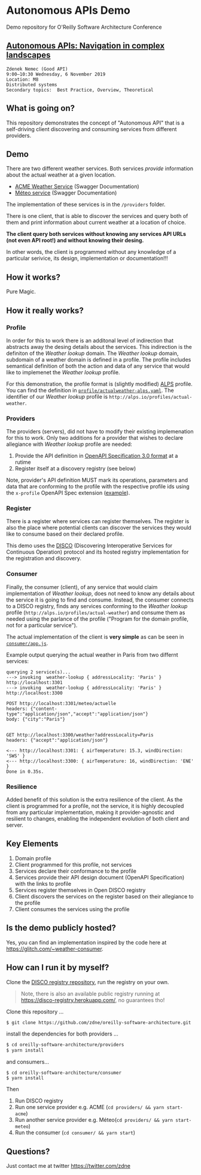 # Autonomous APIs Demo

Demo repository for O'Reilly Software Architecture Conference

## [Autonomous APIs: Navigation in complex landscapes](https://conferences.oreilly.com/software-architecture/sa-eu/public/schedule/detail/79145)

```
Zdenek Nemec (Good API)
9:00–10:30 Wednesday, 6 November 2019
Location: M8
Distributed systems
Secondary topics:  Best Practice, Overview, Theoretical
```

## What is going on?

This repository demonstrates the concept of "Autonomous API" that is a self-driving client discovering and consuming services from different providers.

## Demo

There are two different weather services. Both services *provide* information about the actual weather at a given location. 

- [ACME Weather Service](https://app.swaggerhub.com/apis/goodapi/acme-weather/1.0.0#/default/get_weather) (Swagger Documentation)
- [Méteo service](https://app.swaggerhub.com/apis/goodapi/meteoservice/1.0.0#/default/post_meteo_actuelle) (Swagger Documentation)

The implementation of these services is in the `/providers` folder.

There is one client, that is able to discover the services and query both of them and print information about current weather at a location of choice.

**The client query both services without knowing any services API URLs (not even API root!) and without knowing their desing.**

In other words, the client is programmed without any knowledge of a particular serivice, its design, implementation or documentation!!!


## How it works? 

Pure Magic.

## How it really works?

### Profile

In order for this to work there is an additonal level of indirection that abstracts away the desing details about the services. This indirection is the definiton of the _Weather lookup_ domain.  The _Weather lookup_ domain, subdomain of a weather domain is defined in a profile. The profile includes semantical definition of both the action and data of any service that would like to implemenet the _Weather lookup_ profile.

For this demonstration, the profile format is (slightly modified) [ALPS](http://alps.io) profile. You can find the definition in [`profile/actualweather-alps.yaml`](https://github.com/zdne/oreilly-software-architecture/blob/master/profile/actualweather-alps.yaml). The identifier of our _Weather lookup_ profile is `http://alps.io/profiles/actual-weather`.

### Providers

The providers (servers), did not have to modify their existing implemenation for this to work. Only two additions for a provider that wishes to declare allegiance with _Weather lookup_ profile are needed:  

1. Provide the API definition in [OpenAPI Specification 3.0 format](https://swagger.io/specification/) at a rutime
2. Register itself at a discovery registry (see below)

Note, provider's API definition MUST mark its operations, parameters and data that are conforming to the profile with the respective profile ids using the `x-profile` OpenAPI Spec extension ([example](https://github.com/zdne/oreilly-software-architecture/blob/master/providers/acme-weather-provider/acme-weather-openapi3.yaml#L15)).

### Register

There is a register where services can register themselves. The register is also the place where potential clients can discover the services they would like to consume based on their declared profile.  

This demo uses the [DISCO](http://www.open-disco.org) (Discovering Interoperative Services for Continuous Operation) protocol and its hosted registry implementation for the registration and discovery.

### Consumer

Finally, the consumer (client), of any service that would claim implementation of _Weather lookup_, does not need to know any details about the service it is going to find and consume. Instead, the consumer connects to a DISCO registry, finds any services conforming to the _Weather lookup_ profile (`http://alps.io/profiles/actual-weather`) and consume them as needed using the parlance of the profile ("Program for the domain profile, not for a particular service").

The actual implementation of the client is **very simple** as can be seen in [`consumer/app.js`](https://github.com/zdne/oreilly-software-architecture/blob/master/consumer/app.js).

Example output querying the actual weather in Paris from two differnt services:

```
querying 2 service(s)...
---> invoking  weather-lookup { addressLocality: 'Paris' } http://localhost:3301
---> invoking  weather-lookup { addressLocality: 'Paris' } http://localhost:3300

POST http://localhost:3301/meteo/actuelle
headers: {"content-type":"application/json","accept":"application/json"}
body: {"city":"Paris"}


GET http://localhost:3300/weather?addressLocality=Paris
headers: {"accept":"application/json"}

<--- http://localhost:3301: { airTemperature: 15.3, windDirection: 'SWS' }
<--- http://localhost:3300: { airTemperature: 16, windDirection: 'ENE' }
Done in 0.35s.
```

### Resilience

Added benefit of this solution is the extra resilience of the client. As the client is programmed for a profile, not the service, it is highly decoupled from any particular implementation, making it provider-agnostic and resilient to changes, enabling the independent evolution of both client and server.

## Key Elements

1. Domain profile
2. Client programmed for this profile, not services
3. Services declare their conformance to the profile
4. Services provide their API design document (OpenAPI Specification) with the links to profile
5. Services register themselves in Open DISCO registry
6. Client discovers the services on the register based on their allegiance to the profile
7. Client consumes the services using the profile

## Is the demo publicly hosted?

Yes, you can find an implementation inspired by the code here at <https://glitch.com/~weather-consumer>.

## How can I run it by myself?

Clone the [DISCO registry repository](https://github.com/open-disco/registry), run the registry on your own. 

> Note, there is also an available public registry running at https://disco-registry.herokuapp.com/, no guarantees tho!

Clone this repository ... 

```bash
$ git clone https://github.com/zdne/oreilly-software-architecture.git
```

install the dependencies for both providers ... 

```bash
$ cd oreilly-software-architecture/providers
$ yarn install
```

and consumers...

```
$ cd oreilly-software-architecture/consumer
$ yarn install
```

Then

1. Run DISCO registry
2. Run one service provider e.g. ACME (`cd providers/ && yarn start-acme`)
3. Run another service provider e.g. Méteo(`cd providers/ && yarn start-meteo`)
4. Run the consumer  (`cd consumer/ && yarn start`)


## Questions? 

Just contact me at twitter <https://twitter.com/zdne>

